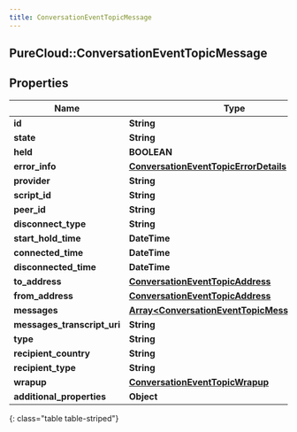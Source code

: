```yaml
---
title: ConversationEventTopicMessage
---
```

## PureCloud::ConversationEventTopicMessage

## Properties

|Name | Type | Description | Notes|
|------------ | ------------- | ------------- | -------------|
| **id** | **String** |  | [optional] |
| **state** | **String** |  | [optional] |
| **held** | **BOOLEAN** |  | [optional] |
| **error_info** | [**ConversationEventTopicErrorDetails**](ConversationEventTopicErrorDetails.html) |  | [optional] |
| **provider** | **String** |  | [optional] |
| **script_id** | **String** |  | [optional] |
| **peer_id** | **String** |  | [optional] |
| **disconnect_type** | **String** |  | [optional] |
| **start_hold_time** | **DateTime** |  | [optional] |
| **connected_time** | **DateTime** |  | [optional] |
| **disconnected_time** | **DateTime** |  | [optional] |
| **to_address** | [**ConversationEventTopicAddress**](ConversationEventTopicAddress.html) |  | [optional] |
| **from_address** | [**ConversationEventTopicAddress**](ConversationEventTopicAddress.html) |  | [optional] |
| **messages** | [**Array&lt;ConversationEventTopicMessageDetails&gt;**](ConversationEventTopicMessageDetails.html) |  | [optional] |
| **messages_transcript_uri** | **String** |  | [optional] |
| **type** | **String** |  | [optional] |
| **recipient_country** | **String** |  | [optional] |
| **recipient_type** | **String** |  | [optional] |
| **wrapup** | [**ConversationEventTopicWrapup**](ConversationEventTopicWrapup.html) |  | [optional] |
| **additional_properties** | **Object** |  | [optional] |
{: class="table table-striped"}


